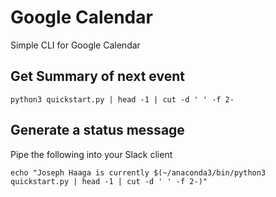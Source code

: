 # Google Calendar
Simple CLI for Google Calendar

## Get Summary of next event
`python3 quickstart.py | head -1 | cut -d ' ' -f 2-`

## Generate a status message
Pipe the following into your Slack client 

`echo "Joseph Haaga is currently $(~/anaconda3/bin/python3 quickstart.py | head -1 | cut -d ' ' -f 2-)"`
